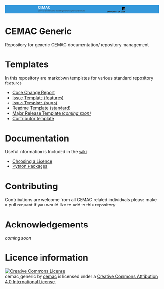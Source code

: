 <div align="center">
<a href="https://www.cemac.leeds.ac.uk/">
  <img src="https://github.com/cemac/cemac_generic/blob/master/Images/cemac.png"></a>
  <br>
</div>

# CEMAC Generic #

Repository for generic CEMAC documentation/ repository management

# Templates #

In this repository are markdown templates for various standard repository features

* [Code Change Report](https://github.com/cemac/cemac_generic/blob/master/Templates/CEMAC_CodeChangeReport_Template.md)
* [Issue Template (features)](https://github.com/cemac/cemac_generic/blob/master/Templates/feature_request.md)
* [Issue Template (bugs)](https://github.com/cemac/cemac_generic/blob/master/Templates/bug_report.md)
* [Readme Template (standard)]()
* [Major Release Template *(coming soon)*]()
* [Contributor template](https://github.com/cemac/cemac_generic/blob/master/Templates/CONTRIBUTING.md)

# Documentation #

Useful information is Included in the [wiki](https://github.com/cemac/cemac_generic/wiki)

* [Choosing a Licence](https://github.com/cemac/cemac_generic/wiki/Licensing)
* [Python Packages](https://github.com/cemac/cemac_generic/wiki/Python-packages)

# Contributing #

Contributions are welcome from all CEMAC related individuals please make a pull request if you would like to add to this repository.

# Acknowledgements #

*coming soon*

# Licence information #

<a rel="license" href="http://creativecommons.org/licenses/by/4.0/"><img alt="Creative Commons License" style="border-width:0" src="https://i.creativecommons.org/l/by/4.0/88x31.png" /></a><br /><span xmlns:dct="http://purl.org/dc/terms/" property="dct:title">cemac_generic</span> by <a xmlns:cc="http://creativecommons.org/ns#" href="http://cemac.leeds.ac.uk/" property="cc:attributionName" rel="cc:attributionURL">cemac</a> is licensed under a <a rel="license" href="http://creativecommons.org/licenses/by/4.0/">Creative Commons Attribution 4.0 International License</a>.
